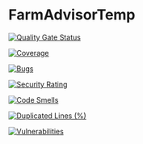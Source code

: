 # FarmAdvisorTemp

[![Quality Gate Status](https://sonarcloud.io/api/project_badges/measure?project=ManassehV2_FarmAdvisorAPI-G2&metric=alert_status)](https://sonarcloud.io/summary/new_code?id=ManassehV2_FarmAdvisorAPI-G2)

[![Coverage](https://sonarcloud.io/api/project_badges/measure?project=ManassehV2_FarmAdvisorAPI-G2&metric=coverage)](https://sonarcloud.io/summary/new_code?id=ManassehV2_FarmAdvisorAPI-G2)

[![Bugs](https://sonarcloud.io/api/project_badges/measure?project=ManassehV2_FarmAdvisorAPI-G2&metric=bugs)](https://sonarcloud.io/summary/new_code?id=ManassehV2_FarmAdvisorAPI-G2)

[![Security Rating](https://sonarcloud.io/api/project_badges/measure?project=ManassehV2_FarmAdvisorAPI-G2&metric=security_rating)](https://sonarcloud.io/summary/new_code?id=ManassehV2_FarmAdvisorAPI-G2)

[![Code Smells](https://sonarcloud.io/api/project_badges/measure?project=ManassehV2_FarmAdvisorAPI-G2&metric=code_smells)](https://sonarcloud.io/summary/new_code?id=ManassehV2_FarmAdvisorAPI-G2)

[![Duplicated Lines (%)](https://sonarcloud.io/api/project_badges/measure?project=ManassehV2_FarmAdvisorAPI-G2&metric=duplicated_lines_density)](https://sonarcloud.io/summary/new_code?id=ManassehV2_FarmAdvisorAPI-G2)

[![Vulnerabilities](https://sonarcloud.io/api/project_badges/measure?project=ManassehV2_FarmAdvisorAPI-G2&metric=vulnerabilities)](https://sonarcloud.io/summary/new_code?id=ManassehV2_FarmAdvisorAPI-G2)
